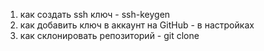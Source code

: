 1. как создать ssh ключ - ssh-keygen
2. как добавить ключ в аккаунт на GitHub - в настройках
3. как склонировать репозиторий - git clone
